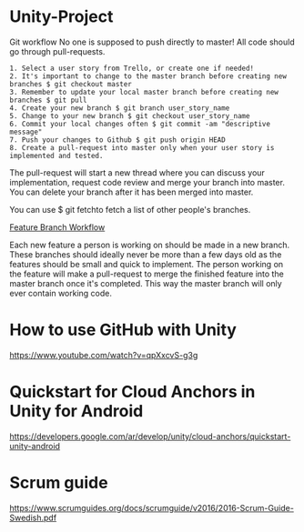 # Unity-Project


Git workflow
No one is supposed to push directly to master! All code should go through pull-requests.

    1. Select a user story from Trello, or create one if needed! 
    2. It's important to change to the master branch before creating new branches $ git checkout master 
    3. Remember to update your local master branch before creating new branches $ git pull 
    4. Create your new branch $ git branch user_story_name 
    5. Change to your new branch $ git checkout user_story_name 
    6. Commit your local changes often $ git commit -am "descriptive message" 
    7. Push your changes to Github $ git push origin HEAD 
    8. Create a pull-request into master only when your user story is implemented and tested. 
    
The pull-request will start a new thread where you can discuss your implementation, request code review and merge your branch into master. You can delete your branch after it has been merged into master.

You can use $ git fetchto fetch a list of other people's branches.

[Feature Branch Workflow](https://www.atlassian.com/git/tutorials/comparing-workflows/feature-branch-workflow) 

Each new feature a person is working on should be made in a new branch. These branches should ideally never be more than a few days old as the features should be small and quick to implement. The person working on the feature will make a pull-request to merge the finished feature into the master branch once it's completed. This way the master branch will only ever contain working code.

# How to use GitHub with Unity 

https://www.youtube.com/watch?v=qpXxcvS-g3g


# Quickstart for Cloud Anchors in Unity for Android

https://developers.google.com/ar/develop/unity/cloud-anchors/quickstart-unity-android


# Scrum guide 

https://www.scrumguides.org/docs/scrumguide/v2016/2016-Scrum-Guide-Swedish.pdf





